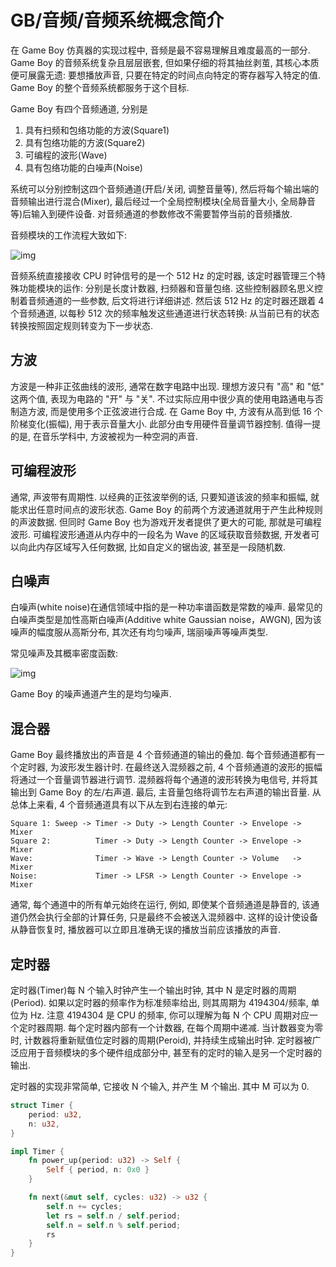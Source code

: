 # GB/音频/音频系统概念简介

在 Game Boy 仿真器的实现过程中, 音频是最不容易理解且难度最高的一部分. Game Boy 的音频系统复杂且层层嵌套, 但如果仔细的将其抽丝剥茧, 其核心本质便可展露无遗: 要想播放声音, 只要在特定的时间点向特定的寄存器写入特定的值. Game Boy 的整个音频系统都服务于这个目标.

Game Boy 有四个音频通道, 分别是

1. 具有扫频和包络功能的方波(Square1)
2. 具有包络功能的方波(Square2)
3. 可编程的波形(Wave)
4. 具有包络功能的白噪声(Noise)

系统可以分别控制这四个音频通道(开启/关闭, 调整音量等), 然后将每个输出端的音频输出进行混合(Mixer), 最后经过一个全局控制模块(全局音量大小, 全局静音等)后输入到硬件设备. 对音频通道的参数修改不需要暂停当前的音频播放.

音频模块的工作流程大致如下:

![img](/img/gameboy/audio/concept/process.png)

音频系统直接接收 CPU 时钟信号的是一个 512 Hz 的定时器, 该定时器管理三个特殊功能模块的运作: 分别是长度计数器, 扫频器和音量包络. 这些控制器顾名思义控制着音频通道的一些参数, 后文将进行详细讲述. 然后该 512 Hz 的定时器还跟着 4 个音频通道, 以每秒 512 次的频率触发这些通道进行状态转换: 从当前已有的状态转换按照固定规则转变为下一步状态.

## 方波

方波是一种非正弦曲线的波形, 通常在数字电路中出现. 理想方波只有 "高" 和 "低" 这两个值, 表现为电路的 "开" 与 "关". 不过实际应用中很少真的使用电路通电与否制造方波, 而是使用多个正弦波进行合成. 在 Game Boy 中, 方波有从高到低 16 个阶梯变化(振幅), 用于表示音量大小. 此部分由专用硬件音量调节器控制. 值得一提的是, 在音乐学科中, 方波被视为一种空洞的声音.

## 可编程波形

通常, 声波带有周期性. 以经典的正弦波举例的话, 只要知道该波的频率和振幅, 就能求出任意时间点的波形状态. Game Boy 的前两个方波通道就用于产生此种规则的声波数据. 但同时 Game Boy 也为游戏开发者提供了更大的可能, 那就是可编程波形. 可编程波形通道从内存中的一段名为 Wave 的区域获取音频数据, 开发者可以向此内存区域写入任何数据, 比如自定义的锯齿波, 甚至是一段随机数.

## 白噪声

白噪声(white noise)在通信领域中指的是一种功率谱函数是常数的噪声. 最常见的白噪声类型是加性高斯白噪声(Additive white Gaussian noise，AWGN), 因为该噪声的幅度服从高斯分布, 其次还有均匀噪声, 瑞丽噪声等噪声类型.

常见噪声及其概率密度函数:

![img](/img/gameboy/audio/concept/probability_density_of_noises.png)

Game Boy 的噪声通道产生的是均匀噪声.

## 混合器

Game Boy 最终播放出的声音是 4 个音频通道的输出的叠加. 每个音频通道都有一个定时器, 为波形发生器计时. 在最终送入混频器之前, 4 个音频通道的波形的振幅将通过一个音量调节器进行调节. 混频器将每个通道的波形转换为电信号, 并将其输出到 Game Boy 的左/右声道. 最后, 主音量包络将调节左右声道的输出音量. 从总体上来看, 4 个音频通道具有以下从左到右连接的单元:

```no-highlight
Square 1: Sweep -> Timer -> Duty -> Length Counter -> Envelope -> Mixer
Square 2:          Timer -> Duty -> Length Counter -> Envelope -> Mixer
Wave:              Timer -> Wave -> Length Counter -> Volume   -> Mixer
Noise:             Timer -> LFSR -> Length Counter -> Envelope -> Mixer
```

通常, 每个通道中的所有单元始终在运行, 例如, 即使某个音频通道是静音的, 该通道仍然会执行全部的计算任务, 只是最终不会被送入混频器中. 这样的设计使设备从静音恢复时, 播放器可以立即且准确无误的播放当前应该播放的声音.

## 定时器

定时器(Timer)每 N 个输入时钟产生一个输出时钟, 其中 N 是定时器的周期(Period). 如果以定时器的频率作为标准频率给出, 则其周期为 4194304/频率, 单位为 Hz. 注意 4194304 是 CPU 的频率, 你可以理解为每 N 个 CPU 周期对应一个定时器周期. 每个定时器内部有一个计数器, 在每个周期中递减. 当计数器变为零时, 计数器将重新赋值位定时器的周期(Peroid), 并持续生成输出时钟. 定时器被广泛应用于音频模块的多个硬件组成部分中, 甚至有的定时的输入是另一个定时器的输出.

定时器的实现非常简单, 它接收 N 个输入, 并产生 M 个输出. 其中 M 可以为 0.

```rs
struct Timer {
    period: u32,
    n: u32,
}

impl Timer {
    fn power_up(period: u32) -> Self {
        Self { period, n: 0x0 }
    }

    fn next(&mut self, cycles: u32) -> u32 {
        self.n += cycles;
        let rs = self.n / self.period;
        self.n = self.n % self.period;
        rs
    }
}
```
